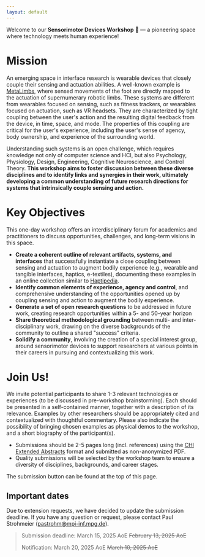 ```yaml
---
layout: default
---
```


Welcome to our **Sensorimotor Devices Workshop** 🦾 — a pioneering space where technology meets human experience!  

# Mission

An emerging space in interface research is wearable devices that closely couple their sensing and actuation abilities. A well-known example is [MetaLimbs](https://dl.acm.org/doi/10.1145/3084822.3084837), where sensed movements of the foot are directly mapped to the actuation of supernumerary robotic limbs. These systems are different from wearables focused on sensing, such as fitness trackers, or wearables focused on actuation, such as VR headsets. They are characterized by tight coupling between the user's action and the resulting digital feedback from the device, in time, space, and mode. The properties of this coupling are critical for the user's experience, including the user's sense of agency, body ownership, and experience of the surrounding world.

Understanding such systems is an open challenge, which requires knowledge not only of computer science and HCI, but also Psychology, Physiology, Design, Engineering, Cognitive Neuroscience, and Control Theory.
 **This workshop aims to foster discussion between these diverse disciplines and to identify links and synergies in their work, ultimately developing a common understanding of future research directions for systems that intrinsically couple sensing and action.**

# Key Objectives
This one-day workshop offers an interdisciplinary forum for academics and practitioners to discuss opportunities, challenges, and long-term visions in this space.

* **Create a coherent outline of relevant artifacts, systems, and interfaces** that successfully instantiate a close coupling between sensing and actuation to augment bodily experience (e.g., wearable and tangible interfaces, haptics, e-textiles), documenting these examples in an online collection similar to [Haptipedia](https://haptipedia.org/).
* **Identify common elements of experience, agency and control**, and comprehensive understanding of the opportunities opened up by coupling sensing and action to augment the bodily experience.
* **Generate a set of open research questions** to be addressed in future work, creating research opportunities within a 5- and 50-year horizon
* **Share theoretical methodological grounding** between multi- and inter-disciplinary work, drawing on the diverse backgrounds of the community to outline a shared "success" criteria.
* **Solidify a community**, involving the creation of a special interest group, around sensorimotor devices to support researchers at various points in their careers in pursuing and contextualizing this work.


# Join Us!
We invite potential participants to share 1-3 relevant technologies or experiences (to be discussed in pre-workshop brainstorming). Each should be presented in a self-contained manner, together with a description of its relevance. Examples by other researchers should be appropriately cited and contextualized with thoughtful commentary. Please also indicate the possibility of bringing chosen examples as physical demos to the workshop, and a short biography of the participant(s).

* Submissions should be 2-5 pages long (incl. references) using the [CHI Extended Abstracts](https://chi2025.acm.org/chi-publication-formats/) format and submitted as non-anonymized PDF.
* Quality submissions will be selected by the workshop team to ensure a diversity of disciplines, backgrounds, and career stages.

The submission button can be found at the top of this page.


## Important dates
Due to extension requests, we have decided to update the submission deadline. If you have any question or request, please contact Paul Strohmeier (pastrohm@mpi-inf.mpg.de).

> Submission deadline: March 15, 2025 AoE ~~February 13, 2025 AoE~~
> 
> Notification: March 20, 2025 AoE ~~March 10, 2025 AoE~~




